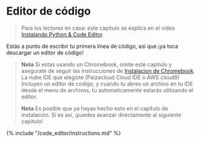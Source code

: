# Editor de código

> Para los lectores en casa: este capitulo se explica en el video [Instalando Python & Code Editor](https://www.youtube.com/watch?v=pVTaqzKZCdA&t=4m43s).

Estás a punto de escribir tu primera línea de código, así que ¡ya toca descargar un editor de código!

> **Nota** Si estas usando un Chromebook, omite este capitulo y asegurate de seguir las instrucciones de [Instalacion de Chromebook](../chromebook_setup/README.md). La nube IDE que elegiste (Paizacloud Cloud IDE o AWS cloud9) Incluyen un editor de codigo, y cuando tu abres un archivo en tu IDE desde el menu de archivos, tu automaticamente estarás utilizando el editor.
> 
> **Nota** Es posible que ya hayas hecho esto en el capítulo de instalación. Si es así, ¡puedes avanzar directamente al siguiente capítulo!

{% include "/code_editor/instructions.md" %}